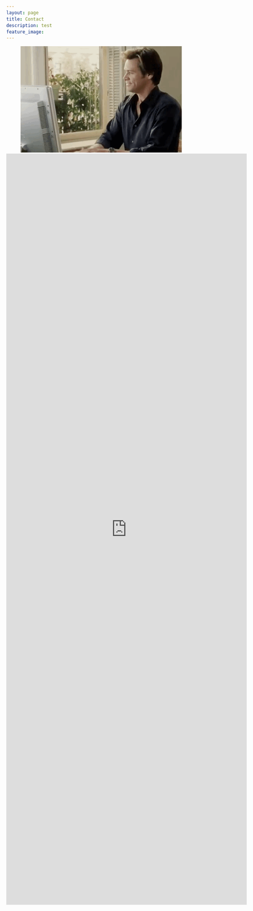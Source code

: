 ```yaml
---
layout: page
title: Contact
description: test
feature_image: 
---
```

<div style="text-align:center;"> <img src="/images/email2.gif" alt="comments" class="responsive-image"> </div>
<center>
	<iframe src="https://docs.google.com/forms/d/e/1FAIpQLSeMZ4tM6C_0BE6PXwGG2xTsMiwOffzWNvxNlKdTRWPUG1Hbuw/viewform?embedded=true" width="640" height="2000" frameborder="0" marginheight="0" marginwidth="0" scrolling="no">로드 중…</iframe>
<center>
<!--<div style="text-align:center;"> <img src="/images/email2.gif" alt="comments" class="responsive-image"> </div>-->